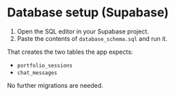 # Database setup (Supabase)

1. Open the SQL editor in your Supabase project.
2. Paste the contents of `database_schema.sql` and run it.

That creates the two tables the app expects:
* `portfolio_sessions`
* `chat_messages`

No further migrations are needed. 